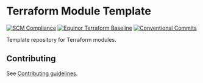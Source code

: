 # Terraform Module Template

[![SCM Compliance](https://scm-compliance-api.radix.equinor.com/repos/equinor/terraform-azurerm-synapse/badge)](https://scm-compliance-api.radix.equinor.com/repos/equinor/terraform-azurerm-synapse/badge)
[![Equinor Terraform Baseline](https://img.shields.io/badge/Equinor%20Terraform%20Baseline-1.0.0-blueviolet)](https://github.com/equinor/terraform-baseline)
[![Conventional Commits](https://img.shields.io/badge/Conventional%20Commits-1.0.0-yellow.svg)](https://conventionalcommits.org)

Template repository for Terraform modules.
## Contributing

See [Contributing guidelines](https://github.com/equinor/terraform-baseline/blob/main/CONTRIBUTING.md).
